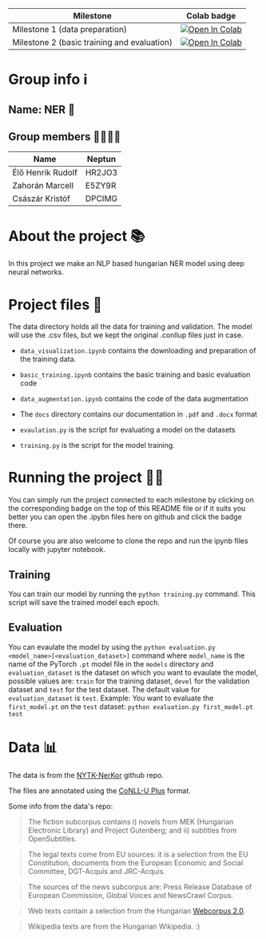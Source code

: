 |Milestone|Colab badge|
| ----------- | ----------- |
| Milestone 1 (data preparation)     | [![Open In Colab](https://colab.research.google.com/assets/colab-badge.svg)](https://colab.research.google.com/github/Henya14/deep-learning-ner/blob/main/data_visualization.ipynb) |
| Milestone 2  (basic training and evaluation)      | [![Open In Colab](https://colab.research.google.com/assets/colab-badge.svg)](https://colab.research.google.com/github/Henya14/deep-learning-ner/blob/main/basic_training.ipynb) |


# Group info ℹ

## Name: NER 💸
## Group members 👨‍👨‍👦‍👦
| Name      | Neptun |
| ----------- | ----------- |
| Élő Henrik Rudolf      | HR2JO3 |
| Zahorán Marcell        | E5ZY9R |
| Császár Kristóf        | DPCIMG |

# About the project 📚
In this project we make an NLP based hungarian NER model using deep neural networks.

# Project files 📃
The data directory holds all the data for training and validation. The model will use the .csv files, but we kept the original .conllup files just in case. 

- `data_visualization.ipynb` contains the downloading and preparation of the training data.
- `basic_training.ipynb` contains the basic training and basic evaluation code

- `data_augmentation.ipynb` contains the code of the data augmentation

- The `docs` directory contains our documentation in `.pdf` and `.docx` format 

- `evaulation.py` is the script for evaluating a model on the datasets

- `training.py` is the script for the model training.

# Running the project 🏃‍♂️
You can simply run the project connected to each milestone by clicking on the corresponding badge on the top of this README file or if it suits you better you can open the .ipybn files here on github and click the badge there. 

Of course you are also welcome to clone the repo and run the ipynb files locally with jupyter notebook.

## Training
You can train our model by running the `python training.py` command.
This script will save the trained model each epoch. 

## Evaluation
You can evaulate the model by using the `python evaluation.py <model_name>[<evaluation_dataset>]` command where `model_name` is the name of the PyTorch `.pt` model file in the `models` directory and `evaluation_dataset` is the dataset on which you want to evaulate the model, possible values are: `train` for the training dataset, `devel` for the validation dataset and `test` for the test dataset. The default value for `evaluation_dataset` is `test`.
Example:
You want to evaluate the `first_model.pt` on the `test` dataset: `python evaluation.py first_model.pt test`


# Data 📊
The data is from the [NYTK-NerKor](https://github.com/nytud/NYTK-NerKor) github repo. 

The files are annotated using the [CoNLL-U Plus](https://universaldependencies.org/ext-format.html) format.

Some info from the data's repo:

> The fiction subcorpus contains i) novels from MEK (Hungarian Electronic Library) and Project Gutenberg; and ii) subtitles from OpenSubtitles.

> The legal texts come from EU sources: it is a selection from the EU Constitution, documents from the European Economic and Social Committee, DGT-Acquis and JRC-Acquis.

> The sources of the news subcorpus are: Press Release Database of European Commission, Global Voices and NewsCrawl Corpus.

> Web texts contain a selection from the Hungarian [Webcorpus 2.0](https://hlt.bme.hu/en/resources/webcorpus2).

> Wikipedia texts are from the Hungarian Wikipedia. :)



